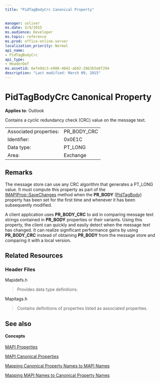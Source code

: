 ```yaml
---
title: "PidTagBodyCrc Canonical Property"
 
 
manager: soliver
ms.date: 3/9/2015
ms.audience: Developer
ms.topic: reference
ms.prod: office-online-server
localization_priority: Normal
api_name:
- PidTagBodyCrc
api_type:
- HeaderDef
ms.assetid: 6efe9dc3-e988-4042-ab02-2863b5e0f294
description: "Last modified: March 09, 2015"
---
```


# PidTagBodyCrc Canonical Property

  
  
**Applies to**: Outlook 
  
Contains a cyclic redundancy check (CRC) value on the message text.
  
|||
|:-----|:-----|
|Associated properties:  <br/> |PR_BODY_CRC  <br/> |
|Identifier:  <br/> |0x0E1C  <br/> |
|Data type:  <br/> |PT_LONG  <br/> |
|Area:  <br/> |Exchange  <br/> |
   
## Remarks

The message store can use any CRC algorithm that generates a PT_LONG value. It must compute this property as part of the [IMAPIProp::SaveChanges](imapiprop-savechanges.md) method when the **PR_BODY** ([PidTagBody](pidtagbody-canonical-property.md)) property has been set for the first time and whenever it has been subsequently modified.
  
A client application uses **PR_BODY_CRC** to aid in comparing message text strings contained in **PR_BODY** properties or their variants. Using this property, the client can quickly and easily detect when the message text has changed. It can realize significant performance gains by using **PR_BODY_CRC** instead of obtaining **PR_BODY** from the message store and comparing it with a local version. 
  
## Related Resources

### Header Files

Mapidefs.h
  
> Provides data type definitions.
    
Mapitags.h
  
> Contains definitions of properties listed as associated properties.
    
## See also

#### Concepts

[MAPI Properties](mapi-properties.md)
  
[MAPI Canonical Properties](mapi-canonical-properties.md)
  
[Mapping Canonical Property Names to MAPI Names](mapping-canonical-property-names-to-mapi-names.md)
  
[Mapping MAPI Names to Canonical Property Names](mapping-mapi-names-to-canonical-property-names.md)

